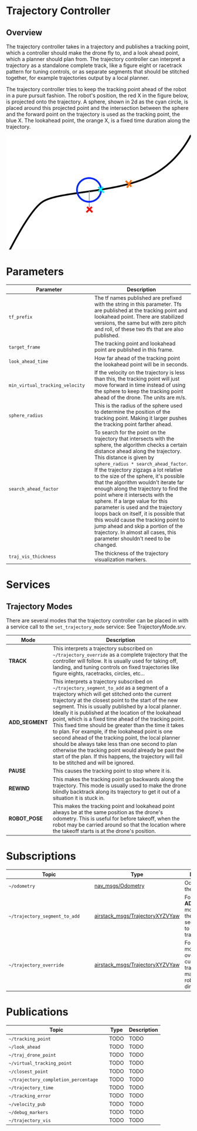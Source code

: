 # Trajectory Controller

## Overview

The trajectory controller takes in a trajectory and publishes a tracking point, which a controller should make the drone fly to, and a look ahead point, which a planner should plan from. The trajectory controller can interpret a trajectory as a standalone complete track, like a figure eight or racetrack pattern for tuning controls, or as separate segments that should be stitched together, for example trajectories output by a local planner.

The trajectory controller tries to keep the tracking point ahead of the robot in a pure pursuit fashion. The robot's position, the red X in the figure below, is projected onto the trajectory. A sphere, shown in 2d as the cyan circle, is placed around this projected point and the intersection between the sphere and the forward point on the trajectory is used as the tracking point, the blue X. The lookahead point, the orange X, is a fixed time duration along the trajectory.

![Trajectory Controller](trajectory_controller.png)

# Parameters
| <div style="width:220px">Parameter</div>  | Description
|----------------------------|---------------------------------------------------------------
| `tf_prefix`                | The tf names published are prefixed with the string in this parameter. Tfs are published at the tracking point and lookahead point. There are stabilized versions, the same but with zero pitch and roll, of these two tfs that are also published.                                                                                                                                        |
| `target_frame`             | The tracking point and lookahead point are published in this frame.                                                                                                                                                                                                                                                                                                                      |
| `look_ahead_time`          | How far ahead of the tracking point the lookahead point will be in seconds.                                                                                                                                                                                                                                                                                                              |
| `min_virtual_tracking_velocity` | If the velocity on the trajectory is less than this, the tracking point will just move forward in time instead of using the sphere to keep the tracking point ahead of the drone. The units are m/s.                                                                                                                                                                                   |
| `sphere_radius`            | This is the radius of the sphere used to determine the position of the tracking point. Making it larger pushes the tracking point farther ahead.                                                                                                                                                                                                                                          |
| `search_ahead_factor`      | To search for the point on the trajectory that intersects with the sphere, the algorithm checks a certain distance ahead along the trajectory. This distance is given by `sphere_radius * search_ahead_factor`. If the trajectory zigzags a lot relative to the size of the sphere, it's possible that the algorithm wouldn't iterate far enough along the trajectory to find the point where it intersects with the sphere. If a large value for this parameter is used and the trajectory loops back on itself, it is possible that this would cause the tracking point to jump ahead and skip a portion of the trajectory. In almost all cases, this parameter shouldn't need to be changed. |
| `traj_vis_thickness`       | The thickness of the trajectory visualization markers.                                                                                                                                                                                                                                                                                                                                   |
# Services

## Trajectory Modes

There are several modes that the trajectory controller can be placed in with a service call to the `set_trajectory_mode` service:
See TrajectoryMode.srv.

| Mode                          | Description                                                                                                                             |
| ------------------------------| -------------------------------------------------------------------------------------------------------------------------|
| **TRACK**        | This interprets a trajectory subscribed on `~/trajectory_override` as a complete trajectory that the controller will follow. It is usually used for taking off, landing, and tuning controls on fixed trajectories like figure eights, racetracks, circles, etc...
| **ADD_SEGMENT**  | This interprets a trajectory subscribed on `~/trajectory_segment_to_add` as a segment of a trajectory which will get stitched onto the current trajectory at the closest point to the start of the new segment. This is usually published by a local planner. Ideally it is published at the location of the lookahead point, which is a fixed time ahead of the tracking point. This fixed time should be greater than the time it takes to plan. For example, if the lookahead point is one second ahead of the tracking point, the local planner should be always take less than one second to plan otherwise the tracking point would already be past the start of the plan. If this happens, the trajectory will fail to be stitched and will be ignored.
| **PAUSE**        |  This causes the tracking point to stop where it is.
| **REWIND**       | This makes the tracking point go backwards along the trajectory. This mode is usually used to make the drone blindly backtrack along its trajectory to get it out of a situation it is stuck in.
| **ROBOT_POSE**   | This makes the tracking point and lookahead point always be at the same position as the drone's odometry. This is useful for before takeoff, when the robot may be carried around so that the location where the takeoff starts is at the drone's position.

# Subscriptions
| <div style="width:220px">Topic</div>   | Type              | Description                                                                                                                             |
| ----------------------------------| ------------------| ---------------------------------------------------------------------------------------------------------------------------|
| `~/odometry`                      | [nav_msgs/Odometry](https://docs.ros.org/en/rolling/p/nav_msgs/interfaces/msg/Odometry.html) | Odometry of the robot.
| `~/trajectory_segment_to_add`     | [airstack_msgs/TrajectoryXYZVYaw](/common/ros_packages/airstack_msgs/srv/TrajectoryMode.srv) | For **ADD_SEGMENT** mode, this is the trajectory segment to add to the current trajectory.
| `~/trajectory_override`           | [airstack_msgs/TrajectoryXYZVYaw](/common/ros_packages/airstack_msgs/srv/TrajectoryMode.srv) | For **TRACK** mode, this overrides the current trajectory and makes the robot follow this directly.


# Publications
| <div style="width:260px">Topic</div> | Type              | Description                                                                                                                             |
| -------------------------------------| ------------------| ---------------------------------------------------------------------------------------------------------------------------|
| `~/tracking_point`                   | TODO              | TODO
| `~/look_ahead`                       | TODO              | TODO
| `~/traj_drone_point`                 | TODO              | TODO
| `~/virtual_tracking_point`           | TODO              | TODO
| `~/closest_point`                    | TODO              | TODO
| `~/trajectory_completion_percentage` | TODO              | TODO
| `~/trajectory_time`                  | TODO              | TODO
| `~/tracking_error`                   | TODO              | TODO
| `~/velocity_pub`                     | TODO              | TODO
| `~/debug_markers`                    | TODO              | TODO
| `~/trajectory_vis`                   | TODO              | TODO

